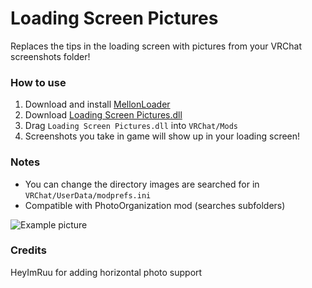# Loading Screen Pictures
Replaces the tips in the loading screen with pictures from your VRChat screenshots folder!
<br>

### How to use
1. Download and install [MellonLoader](https://melonwiki.xyz/#/README)
2. Download [Loading Screen Pictures.dll](https://github.com/markviews/LoadingScreenPictures/releases)
3. Drag `Loading Screen Pictures.dll` into `VRChat/Mods`
4. Screenshots you take in game will show up in your loading screen!

### Notes
* You can change the directory images are searched for in `VRChat/UserData/modprefs.ini`
* Compatible with PhotoOrganization mod (searches subfolders)

![Example picture](https://i.ibb.co/qgQTTRL/2020-11-03-22-55-24.png)

### Credits
HeyImRuu for adding horizontal photo support
